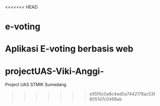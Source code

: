 <<<<<<< HEAD
# e-voting

Aplikasi E-voting berbasis web
=======
# projectUAS-Viki-Anggi-
Project UAS STMIK Sumedang
>>>>>>> e95f0c0a8c4ed0a7442178ac53f8051d7c0498ab
